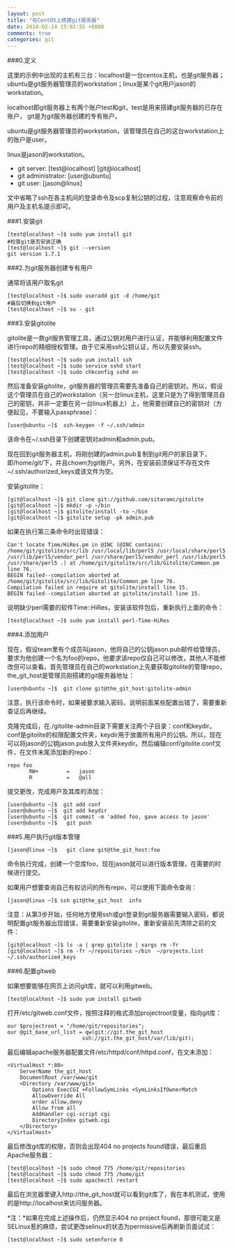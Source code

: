 ```yaml
---
layout: post
title: "在CentOS上搭建git服务器"
date: 2014-02-14 15:01:55 +0800
comments: true
categories: git
---
```


###0.定义

这里的示例中出现的主机有三台：localhost是一台centos主机，也是git服务器；ubuntu是git服务器管理员的workstation；linux是某个git用户jason的workstation。
  
localhost即git服务器上有两个账户test和git，test是用来搭建git服务器的已存在账户，
git是为git服务器创建的专有账户。

ubuntu是git服务器管理员的workstation，该管理员在自己的这台workstation上的账户是user。

linux是jason的workstation。

* git server:                 [test@localhost]     [git@localhost]
* git administrator:      [user@ubuntu]
* git user:                    [jason@linux]

文中省略了ssh在各主机间的登录命令及scp复制公钥的过程，注意观察命令前的用户及主机名提示即可。

###1.安装git

	[test@localhost ~]$ sudo yum install git
	#检查git是否安装正确
	[test@localhost ~]$ git --version
	git version 1.7.1

###2.为git服务器创建专有用户

通常将该用户取名git

	[test@localhost ~]$ sudo useradd git -d /home/git
	#最后切换到git用户
	[test@localhost ~]$ su - git
	
###3.安装gitolite

gitolite是一款git服务管理工具，通过公钥对用户进行认证，并能够利用配置文件进行repo的精细授权管理。由于它采用ssh公钥认证，所以先要安装ssh。

	[test@localhost ~]$ sudo yum install ssh
	[test@localhost ~]$ sudo service sshd start
	[test@localhost ~]$ sudo chkconfig sshd on

然后准备安装gitolite，git服务器的管理员需要先准备自己的密钥对。所以，假设这个管理员在自己的workstation（另一台linux主机，这里只是为了得到管理员自己的密钥，并非一定要在另一台linux机器上）上，他需要创建自己的密钥对（方便起见，不要输入passphrase）：

	[user@ubuntu ~]$  ssh-keygen -f ~/.ssh/admin
	
该命令在~/.ssh目录下创建密钥对admin和admin.pub。

现在回到git服务器主机，将刚创建的admin.pub复制到git用户的家目录下，即/home/git/下，并且chown为git账户。另外，在安装前须保证不存在文件~/.ssh/authorized_keys或该文件为空。

安装gitolite：
	
	[git@localhost ~]$ git clone git://github.com/sitaramc/gitolite
	[git@localhost ~]$ mkdir -p ~/bin
	[git@localhost ~]$ gitolite/install -to ~/bin
	[git@localhost ~]$ gitolite setup -pk admin.pub

如果在执行第三条命令时出现错误：

	Can't locate Time/HiRes.pm in @INC (@INC contains: /home/git/gitolite/src/lib /usr/local/lib/perl5 /usr/local/share/perl5 /usr/lib/perl5/vendor_perl /usr/share/perl5/vendor_perl /usr/lib/perl5 /usr/share/perl5 .) at /home/git/gitolite/src/lib/Gitolite/Common.pm line 76.
	BEGIN failed--compilation aborted at /home/git/gitolite/src/lib/Gitolite/Common.pm line 76.
	Compilation failed in require at gitolite/install line 15.
	BEGIN failed--compilation aborted at gitolite/install line 15.
    
说明缺少perl需要的软件Time::HiRes，安装该软件包后，重新执行上面的命令：

	[test@localhost ~]$ sudo yum install perl-Time-HiRes

###4.添加用户

现在，假设team里有个成员叫jason，他将自己的公钥jason.pub邮件给管理员，要求为他创建一个名为foo的repo，他要求该repo仅自己可以修改，其他人不能修改但可以查看。首先管理员在自己的workstation上先要获取gitolite的管理repo，the_git_host是管理员刚搭建的git服务器地址：

	[user@ubuntu ~]$  git clone git@the_git_host:gitolite-admin
   
注意，执行该命令时，如果被要求输入密码，说明前面某些配置出错了，需要重新查证后再继续。

克隆完成后，在./gitolite-admin目录下需要关注两个子目录：conf和keydir。conf是gitolite的权限配置文件夹，keydir用于放置所有用户的公钥。所以，现在可以将jason的公钥jason.pub放入文件夹keydir。然后编辑conf/gitolite.conf文件，在文件末尾添加新的repo：

	repo foo
           RW+         =   jason
           R           =   @all

提交更改，完成用户及其库的添加：

	[user@ubuntu ~]$  git add conf
	[user@ubuntu ~]$  git add keydir
	[user@ubuntu ~]$  git commit -m 'added foo, gave access to jason'
	[user@ubuntu ~]$   git push

###5.用户执行git版本管理

	[jason@linux ~]$   git clone git@the_git_host:foo

命令执行完成，创建一个空库foo，现在jason就可以进行版本管理，在需要的时候进行提交。

如果用户想要查询自己有权访问的所有repo，可以使用下面命令查询：

	[jason@linux ~]$ ssh git@the_git_host  info

注意：从第3步开始，任何地方使用ssh或git登录到git服务器需要输入密码，都说明配置git服务器出现错误，需要重新安装gitolite，重新安装前先清除之前的文件：

	[git@localhost ~]$ ls -a | grep gitolite | xargs rm -fr
	[git@localhost ~]$ rm -fr ~/repositories ~/bin  ~/projects.list ~/.ssh/authorized_keys

###6.配置gitweb

如果想要能够在网页上访问git库，就可以利用gitweb。

	[test@localhost ~]$ sudo yum install gitweb

打开/etc/gitweb.conf文件，按照注释的格式添加projectroot变量，指向git库：

	our $projectroot = "/home/git/repositories";
	our @git_base_url_list = qw(git://git.the_git_host
                            ssh://git.the_git_host/var/lib/git);

最后编辑apache服务器配置文件/etc/httpd/conf/httpd.conf，在文末添加：

	<VirtualHost *:80>
	    ServerName the_git_host
	    DocumentRoot /var/www/git
	    <Directory /var/www/git>
	        Options ExecCGI +FollowSymLinks +SymLinksIfOwnerMatch
	        AllowOverride All
	        order allow,deny
	        Allow from all
	        AddHandler cgi-script cgi
	        DirectoryIndex gitweb.cgi
	    </Directory>
	</VirtualHost>

最后修改git库的权限，否则会出现404 no projects found错误，最后重启Apache服务器：

	[test@localhost ~]$ sudo chmod 775 /home/git/repositories
	[test@localhost ~]$ sudo chmod 775 /home/git
	[test@localhost ~]$ sudo apachectl restart

最后在浏览器里键入http://the_git_host就可以看到git库了，我在本机测试，使用的是http://localhost来访问服务器。

*注：*如果在完成上述操作后，仍然显示404 no project found，那很可能又是SELinux惹的麻烦，尝试更改selinux的状态为permissive后再刷新页面试试：

	[test@localhost ~]$ sudo setenforce 0